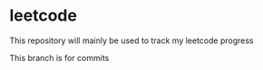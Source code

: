 # leetcode

This repository will mainly be used to track my leetcode progress

This branch is for commits

